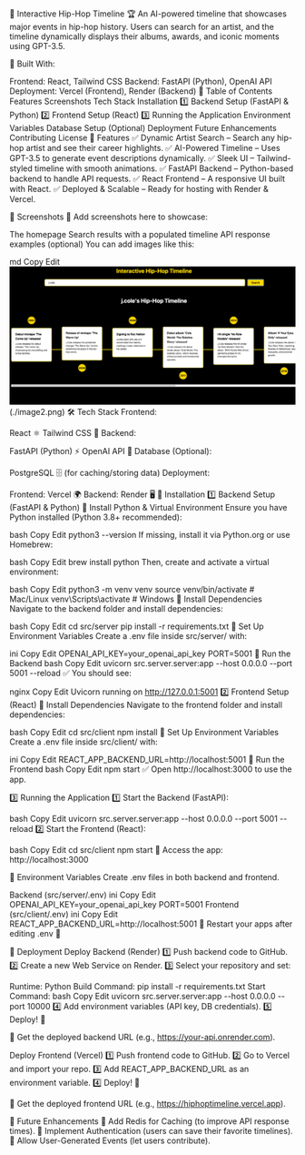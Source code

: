 🎤 Interactive Hip-Hop Timeline 🏆
An AI-powered timeline that showcases major events in hip-hop history. Users can search for an artist, and the timeline dynamically displays their albums, awards, and iconic moments using GPT-3.5.

🚀 Built With:

Frontend: React, Tailwind CSS
Backend: FastAPI (Python), OpenAI API
Deployment: Vercel (Frontend), Render (Backend)
📌 Table of Contents
Features
Screenshots
Tech Stack
Installation
1️⃣ Backend Setup (FastAPI & Python)
2️⃣ Frontend Setup (React)
3️⃣ Running the Application
Environment Variables
Database Setup (Optional)
Deployment
Future Enhancements
Contributing
License
🎨 Features
✅ Dynamic Artist Search – Search any hip-hop artist and see their career highlights.
✅ AI-Powered Timeline – Uses GPT-3.5 to generate event descriptions dynamically.
✅ Sleek UI – Tailwind-styled timeline with smooth animations.
✅ FastAPI Backend – Python-based backend to handle API requests.
✅ React Frontend – A responsive UI built with React.
✅ Deployed & Scalable – Ready for hosting with Render & Vercel.

📸 Screenshots
🎯 Add screenshots here to showcase:

The homepage
Search results with a populated timeline
API response examples (optional)
You can add images like this:

md
Copy
Edit
![Screenshot of Hip-Hop Timeline](./image1.png) 
(./image2.png)
🛠️ Tech Stack
Frontend:

React ⚛️
Tailwind CSS 🎨
Backend:

FastAPI (Python) ⚡
OpenAI API 🤖
Database (Optional):

PostgreSQL 🗄️ (for caching/storing data)
Deployment:

Frontend: Vercel 🌍
Backend: Render 🖥️
🚀 Installation
1️⃣ Backend Setup (FastAPI & Python)
🔹 Install Python & Virtual Environment
Ensure you have Python installed (Python 3.8+ recommended):

bash
Copy
Edit
python3 --version
If missing, install it via Python.org or use Homebrew:

bash
Copy
Edit
brew install python
Then, create and activate a virtual environment:

bash
Copy
Edit
python3 -m venv venv
source venv/bin/activate  # Mac/Linux
venv\Scripts\activate  # Windows
🔹 Install Dependencies
Navigate to the backend folder and install dependencies:

bash
Copy
Edit
cd src/server
pip install -r requirements.txt
🔹 Set Up Environment Variables
Create a .env file inside src/server/ with:

ini
Copy
Edit
OPENAI_API_KEY=your_openai_api_key
PORT=5001
🔹 Run the Backend
bash
Copy
Edit
uvicorn src.server.server:app --host 0.0.0.0 --port 5001 --reload
✅ You should see:

nginx
Copy
Edit
Uvicorn running on http://127.0.0.1:5001
2️⃣ Frontend Setup (React)
🔹 Install Dependencies
Navigate to the frontend folder and install dependencies:

bash
Copy
Edit
cd src/client
npm install
🔹 Set Up Environment Variables
Create a .env file inside src/client/ with:

ini
Copy
Edit
REACT_APP_BACKEND_URL=http://localhost:5001
🔹 Run the Frontend
bash
Copy
Edit
npm start
✅ Open http://localhost:3000 to use the app.

3️⃣ Running the Application
1️⃣ Start the Backend (FastAPI):

bash
Copy
Edit
uvicorn src.server.server:app --host 0.0.0.0 --port 5001 --reload
2️⃣ Start the Frontend (React):

bash
Copy
Edit
cd src/client
npm start
🔗 Access the app:
http://localhost:3000

🔑 Environment Variables
Create .env files in both backend and frontend.

Backend (src/server/.env)
ini
Copy
Edit
OPENAI_API_KEY=your_openai_api_key
PORT=5001
Frontend (src/client/.env)
ini
Copy
Edit
REACT_APP_BACKEND_URL=http://localhost:5001
🚨 Restart your apps after editing .env 🚨

🚀 Deployment
Deploy Backend (Render)
1️⃣ Push backend code to GitHub.
2️⃣ Create a new Web Service on Render.
3️⃣ Select your repository and set:

Runtime: Python
Build Command: pip install -r requirements.txt
Start Command:
bash
Copy
Edit
uvicorn src.server.server:app --host 0.0.0.0 --port 10000
4️⃣ Add environment variables (API key, DB credentials).
5️⃣ Deploy! 🎉

🔗 Get the deployed backend URL (e.g., https://your-api.onrender.com).

Deploy Frontend (Vercel)
1️⃣ Push frontend code to GitHub.
2️⃣ Go to Vercel and import your repo.
3️⃣ Add REACT_APP_BACKEND_URL as an environment variable.
4️⃣ Deploy! 🎉

🔗 Get the deployed frontend URL (e.g., https://hiphoptimeline.vercel.app).

🔮 Future Enhancements
🔹 Add Redis for Caching (to improve API response times).
🔹 Implement Authentication (users can save their favorite timelines).
🔹 Allow User-Generated Events (let users contribute).